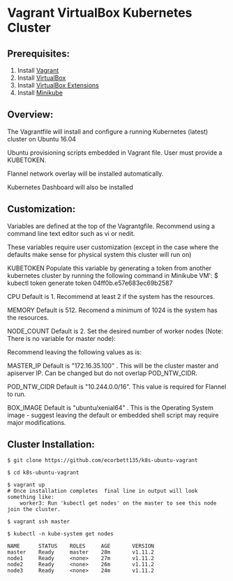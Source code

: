 # Vagrant VirtualBox Kubernetes Cluster 

## Prerequisites:

1. Install [Vagrant](https://www.vagrantup.com/)
2. Install [VirtualBox](https://www.virtualbox.org/wiki/Downloads)
3. Install [VirtualBox Extensions](https://download.virtualbox.org/virtualbox/5.2.18/Oracle_VM_VirtualBox_Extension_Pack-5.2.18.vbox-extpack)
4. Install [Minikube](https://kubernetes.io/docs/tasks/tools/install-minikube/)

## Overview:

The Vagrantfile will install and configure a running Kubernetes (latest) cluster on Ubuntu 16.04

Ubuntu provisioning scripts embedded in Vagrant file. User must provide a KUBETOKEN.

Flannel network overlay will be installed automatically. 

Kubernetes Dashboard will also be installed 

## Customization:

Variables are defined at the top of the Vagrantgfile. Recommend using a command line text editor such as vi or nedit. 

These variables require user customization (except in the case where the defaults make sense for physical system this cluster will run on) 

KUBETOKEN
Populate this variable by generating a token from another kubernetes cluster by running the following command in Minikube VM':
$ kubectl token generate token
04ff0b.e57e683ec69b2587

CPU
Default is 1.  Recommend at least 2 if the system has the resources.

MEMORY
Default is 512. Recomend a minimum of 1024 is the system has the resources. 

NODE_COUNT 
Default is 2. Set the desired number of worker nodes (Note: There is no variable for master node):

Recommend leaving the following values as is:

MASTER_IP 
Default is "172.16.35.100" . This will be the cluster master and apiserver IP. Can be changed but do not overlap POD_NTW_CIDR.

POD_NTW_CIDR
Default is "10.244.0.0/16". This value is required for Flannel to run.
 
BOX_IMAGE
Default is  "ubuntu/xenial64" . This is the  Operating System image - suggest leaving the default or embedded shell script may require major modifications. 



## Cluster Installation:
```conesole
$ git clone https://github.com/ecorbett135/k8s-ubuntu-vagrant

$ cd k8s-ubuntu-vagrant

$ vagrant up
# Once installation completes  final line in output will look something like: 
    worker3: Run 'kubectl get nodes' on the master to see this node join the cluster.

$ vagrant ssh master

$ kubectl -n kube-system get nodes

NAME      STATUS    ROLES     AGE       VERSION
master    Ready     master    28m       v1.11.2
node1     Ready     <none>    27m       v1.11.2
node2     Ready     <none>    26m       v1.11.2
node3     Ready     <none>    24m       v1.11.2
```





